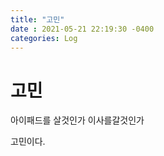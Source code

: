 ```yaml
---
title: "고민"
date : 2021-05-21 22:19:30 -0400
categories: Log
---
```


# 고민

아이패드를 살것인가 이사를갈것인가

고민이다.
